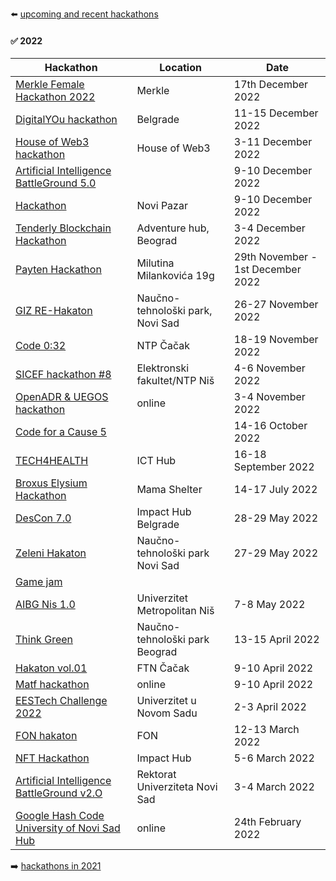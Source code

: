 :arrow_left: [upcoming and recent hackathons](README.md)

#### :white_check_mark: 2022

| Hackathon | Location | Date |
| --------- | -------- | ---- |
| [Merkle Female Hackathon 2022](https://merkleinc.ch/en/topics-trends/event/2022/join-us-merkle-female-hackathon-2022) | Merkle | 17th December 2022 |
| [DigitalYOu hackathon](http://www.connect-international.org/2022/08/21/digital-you-hackathon-call-for-participants/) | Belgrade | 11-15 December 2022 |
| [House of Web3 hackathon](https://lu.ma/ev4d2edw) | House of Web3 | 3-11 December 2022 |
| [Artificial Intelligence BattleGround 5.0](https://aibg.best.rs/) | | 9-10 December 2022 |
| [Hackathon](https://rtvnp.rs/2022/12/12/prvo-mesto-u-hakatonu-osvojio-tim-drzavnog-univerziteta/140260) | Novi Pazar | 9-10 December 2022 |
| [Tenderly Blockchain Hackathon](https://brandnewengineers.rs/) | Adventure hub, Beograd | 3-4 December 2022 |
| [Payten Hackathon](https://www.payten-hakaton.rs/) | Milutina Milankovića 19g | 29th November - 1st December 2022 |
| [GIZ RE-Hakaton](https://rehack.rs/) | Naučno-tehnološki park, Novi Sad | 26-27 November 2022 |
| [Code 0:32](https://code032.rs/) | NTP Čačak | 18-19 November 2022 |
| [SICEF hackathon #8](https://hakaton.sicef.info/) | Elektronski fakultet/NTP Niš | 4-6 November 2022 |
| [OpenADR & UEGOS hackathon](https://forms.office.com/Pages/ResponsePage.aspx?id=tll7Yo6iu0WxXYeMa4iPqNG_YiAk4I1Cs4qLfnH_cDxUQ0c5RzcyOURBVU42MDI4REdDSkNKMDhQSC4u) | online | 3-4 November 2022 |
| [Code for a Cause 5](https://www.vegait.rs/media-center/corporate-social-responsibility/code-for-a-cause-5-united-for-the-community) | | 14-16 October 2022 |
| [TECH4HEALTH](https://tech4health.rs/) | ICT Hub | 16-18 September 2022 |
| [Broxus Elysium Hackathon](https://www.eventbrite.com/e/broxus-elysium-hackathon-2022-tickets-383565493717) | Mama Shelter | 14-17 July 2022 |
| [DesCon 7.0](https://descon.me/2022/) | Impact Hub Belgrade | 28-29 May 2022 |
| [Zeleni Hakaton](https://euinfo.civicatalyst.org/greenhackaton) | Naučno-tehnološki park Novi Sad | 27-29 May 2022 |
| [Game jam](https://www.euronews.rs/srbija/drustvo/50087/winrar-pobednik-gejm-dzem-hakatona-u-dorcol-placu/vest) | | |
| [AIBG Nis 1.0](https://aibg.bestnis.rs/) | Univerzitet Metropolitan Niš | 7-8 May 2022 |
| [Think Green](https://docs.google.com/forms/d/1zV0lceBLIYRVXVXefMidl5gVTipat14qtVmX078c5io/viewform?ts=6230b108&edit_requested=true) | Naučno-tehnološki park Beograd | 13-15 April 2022 |
| [Hakaton vol.01](http://www.ftn.kg.ac.rs/vest-682) | FTN Čačak | 9-10 April 2022 |
| [Matf hackathon](https://sumamatf.rs/hakaton_2022) | online | 9-10 April 2022 |
| [EESTech Challenge 2022](http://www.eestecns.org/2022/03/10/eestech-challenge-2022/) | Univerzitet u Novom Sadu | 2-3 April 2022 |
| [FON hakaton](https://hakaton.fonis.rs/2022/) | FON | 12-13 March 2022 |
| [NFT Hackathon](https://docs.google.com/forms/d/e/1FAIpQLSczq-s7jcpdJwoQ3a6YsJxG1emmPAsDwbY2FeiapGNxaKUf2Q/viewform) | Impact Hub | 5-6 March 2022 |
| [Artificial Intelligence BattleGround v2.O](https://aibg.bestns.org.rs/) | Rektorat Univerziteta Novi Sad | 3-4 March 2022 |
| [Google Hash Code University of Novi Sad Hub](https://www.instagram.com/ghc_uns/) | online | 24th February 2022 |

:arrow_right: [hackathons in 2021](2021.md)
